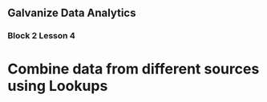 ## Galvanize Data Analytics
### Block 2 Lesson 4
# Combine data from different sources using Lookups

